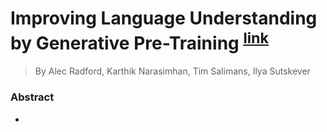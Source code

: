 # Improving Language Understanding by Generative Pre-Training <sup>[link](https://cdn.openai.com/research-covers/language-unsupervised/language_understanding_paper.pdf)</sup>

> By Alec Radford, Karthik Narasimhan, Tim Salimans, Ilya Sutskever

### Abstract
-
